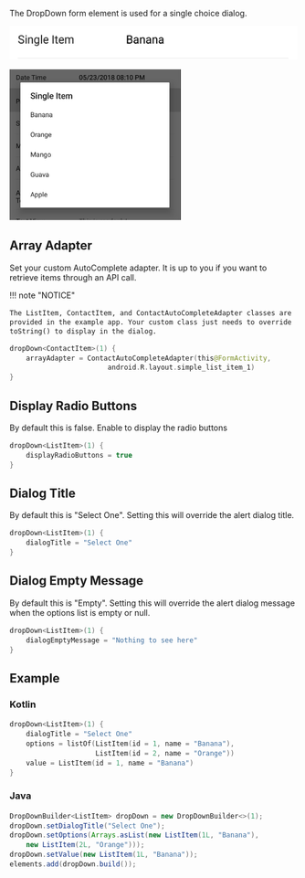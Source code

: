The DropDown form element is used for a single choice dialog.

![Example](/images/Dropdown1.PNG)

<img src="../../images/Dropdown2.PNG" alt="Example" width="300px"/>

## Array Adapter
Set your custom AutoComplete adapter. It is up to you if you want to retrieve items through an API call.

!!! note "NOTICE"

    The ListItem, ContactItem, and ContactAutoCompleteAdapter classes are provided in the example app. Your custom class just needs to override toString() to display in the dialog.

```kotlin
dropDown<ContactItem>(1) {
    arrayAdapter = ContactAutoCompleteAdapter(this@FormActivity,
                        android.R.layout.simple_list_item_1)
}
```

## Display Radio Buttons
By default this is false.
Enable to display the radio buttons
```kotlin
dropDown<ListItem>(1) {
    displayRadioButtons = true
}
```

## Dialog Title
By default this is "Select One".
Setting this will override the alert dialog title.
```kotlin
dropDown<ListItem>(1) {
    dialogTitle = "Select One"
}
```

## Dialog Empty Message
By default this is "Empty".
Setting this will override the alert dialog message when the options list is empty or null.
```kotlin
dropDown<ListItem>(1) {
    dialogEmptyMessage = "Nothing to see here"
}
```

## Example

### Kotlin
```kotlin
dropDown<ListItem>(1) {
    dialogTitle = "Select One"
    options = listOf(ListItem(id = 1, name = "Banana"), 
                     ListItem(id = 2, name = "Orange"))
    value = ListItem(id = 1, name = "Banana")
}
```

### Java
```java
DropDownBuilder<ListItem> dropDown = new DropDownBuilder<>(1);
dropDown.setDialogTitle("Select One");
dropDown.setOptions(Arrays.asList(new ListItem(1L, "Banana"),
    new ListItem(2L, "Orange")));
dropDown.setValue(new ListItem(1L, "Banana"));
elements.add(dropDown.build());
```